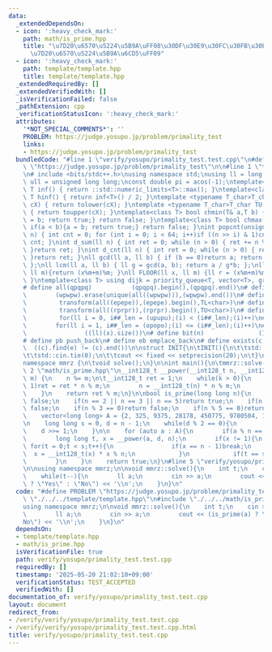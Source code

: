 ```yaml
---
data:
  _extendedDependsOn:
  - icon: ':heavy_check_mark:'
    path: math/is_prime.hpp
    title: "\u7D20\u6570\u5224\u5B9A\uFF08\u30DF\u30E9\u30FC\u30FB\u30E9\u30D3\u30F3\
      \u7D20\u6570\u5224\u5B9A\u6CD5\uFF09"
  - icon: ':heavy_check_mark:'
    path: template/template.hpp
    title: template/template.hpp
  _extendedRequiredBy: []
  _extendedVerifiedWith: []
  _isVerificationFailed: false
  _pathExtension: cpp
  _verificationStatusIcon: ':heavy_check_mark:'
  attributes:
    '*NOT_SPECIAL_COMMENTS*': ''
    PROBLEM: https://judge.yosupo.jp/problem/primality_test
    links:
    - https://judge.yosupo.jp/problem/primality_test
  bundledCode: "#line 1 \"verify/yosupo/primality_test.test.cpp\"\n#define PROBLEM\
    \ \"https://judge.yosupo.jp/problem/primality_test\"\n\n#line 1 \"template/template.hpp\"\
    \n# include <bits/stdc++.h>\nusing namespace std;\nusing ll = long long;\nusing\
    \ ull = unsigned long long;\nconst double pi = acos(-1);\ntemplate<class T>constexpr\
    \ T inf() { return ::std::numeric_limits<T>::max(); }\ntemplate<class T>constexpr\
    \ T hinf() { return inf<T>() / 2; }\ntemplate <typename T_char>T_char TL(T_char\
    \ cX) { return tolower(cX); }\ntemplate <typename T_char>T_char TU(T_char cX)\
    \ { return toupper(cX); }\ntemplate<class T> bool chmin(T& a,T b) { if(a > b){a\
    \ = b; return true;} return false; }\ntemplate<class T> bool chmax(T& a,T b) {\
    \ if(a < b){a = b; return true;} return false; }\nint popcnt(unsigned long long\
    \ n) { int cnt = 0; for (int i = 0; i < 64; i++)if ((n >> i) & 1)cnt++; return\
    \ cnt; }\nint d_sum(ll n) { int ret = 0; while (n > 0) { ret += n % 10; n /= 10;\
    \ }return ret; }\nint d_cnt(ll n) { int ret = 0; while (n > 0) { ret++; n /= 10;\
    \ }return ret; }\nll gcd(ll a, ll b) { if (b == 0)return a; return gcd(b, a%b);\
    \ };\nll lcm(ll a, ll b) { ll g = gcd(a, b); return a / g*b; };\nll MOD(ll x,\
    \ ll m){return (x%m+m)%m; }\nll FLOOR(ll x, ll m) {ll r = (x%m+m)%m; return (x-r)/m;\
    \ }\ntemplate<class T> using dijk = priority_queue<T, vector<T>, greater<T>>;\n\
    # define all(qpqpq)           (qpqpq).begin(),(qpqpq).end()\n# define UNIQUE(wpwpw)\
    \        (wpwpw).erase(unique(all((wpwpw))),(wpwpw).end())\n# define LOWER(epepe)\
    \         transform(all((epepe)),(epepe).begin(),TL<char>)\n# define UPPER(rprpr)\
    \         transform(all((rprpr)),(rprpr).begin(),TU<char>)\n# define rep(i,upupu)\
    \         for(ll i = 0, i##_len = (upupu);(i) < (i##_len);(i)++)\n# define reps(i,opopo)\
    \        for(ll i = 1, i##_len = (opopo);(i) <= (i##_len);(i)++)\n# define len(x)\
    \                ((ll)(x).size())\n# define bit(n)               (1LL << (n))\n\
    # define pb push_back\n# define eb emplace_back\n# define exists(c, e)       \
    \  ((c).find(e) != (c).end())\n\nstruct INIT{\n\tINIT(){\n\t\tstd::ios::sync_with_stdio(false);\n\
    \t\tstd::cin.tie(0);\n\t\tcout << fixed << setprecision(20);\n\t}\n}INIT;\n\n\
    namespace mmrz {\n\tvoid solve();\n}\n\nint main(){\n\tmmrz::solve();\n}\n#line\
    \ 2 \"math/is_prime.hpp\"\n__int128_t __power(__int128_t n, __int128_t k, __int128_t\
    \ m) {\n    n %= m;\n\t__int128_t ret = 1;\n    while(k > 0){\n        if(k &\
    \ 1)ret = ret * n % m;\n        n = __int128_t(n) * n % m;\n        k >>= 1;\n\
    \    }\n    return ret % m;\n}\n\nbool is_prime(long long n){\n    if(n <= 1)return\
    \ false;\n    if(n == 2 || n == 3 || n == 5)return true;\n    if(n % 2 == 0)return\
    \ false;\n    if(n % 3 == 0)return false;\n    if(n % 5 == 0)return false;\n\n\
    \    vector<long long> A = {2, 325, 9375, 28178, 450775, 9780504, 1795265022};\n\
    \n    long long s = 0, d = n - 1;\n    while(d % 2 == 0){\n        s++;\n    \
    \    d >>= 1;\n    }\n\n    for (auto a : A){\n        if(a % n == 0)return true;\n\
    \        long long t, x = __power(a, d, n);\n        if(x != 1){\n           \
    \ for(t = 0;t < s;t++){\n                if(x == n - 1)break;\n              \
    \  x = __int128_t(x) * x % n;\n            }\n            if(t == s)return false;\n\
    \        }\n    }\n    return true;\n}\n#line 5 \"verify/yosupo/primality_test.test.cpp\"\
    \n\nusing namespace mmrz;\n\nvoid mmrz::solve(){\n    int t;\n    cin >> t;\n\
    \    while(t--){\n        ll a;\n        cin >> a;\n        cout << (is_prime(a)\
    \ ? \"Yes\" : \"No\") << '\\n';\n    }\n}\n"
  code: "#define PROBLEM \"https://judge.yosupo.jp/problem/primality_test\"\n\n#include\
    \ \"./../../template/template.hpp\"\n#include \"./../../math/is_prime.hpp\"\n\n\
    using namespace mmrz;\n\nvoid mmrz::solve(){\n    int t;\n    cin >> t;\n    while(t--){\n\
    \        ll a;\n        cin >> a;\n        cout << (is_prime(a) ? \"Yes\" : \"\
    No\") << '\\n';\n    }\n}\n"
  dependsOn:
  - template/template.hpp
  - math/is_prime.hpp
  isVerificationFile: true
  path: verify/yosupo/primality_test.test.cpp
  requiredBy: []
  timestamp: '2025-05-20 21:02:10+09:00'
  verificationStatus: TEST_ACCEPTED
  verifiedWith: []
documentation_of: verify/yosupo/primality_test.test.cpp
layout: document
redirect_from:
- /verify/verify/yosupo/primality_test.test.cpp
- /verify/verify/yosupo/primality_test.test.cpp.html
title: verify/yosupo/primality_test.test.cpp
---
```

